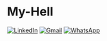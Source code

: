# My-Hell
[![LinkedIn](https://img.shields.io/badge/LinkedIn-0077B5?style=for-the-badge&logo=linkedin&logoColor=black)](https://linkedin.com/in/seu-perfil)
[![Gmail](https://img.shields.io/badge/Gmail-D14836?style=for-the-badge&logo=gmail&logoColor=black)](mailto:seu-email@gmail.com)
[![WhatsApp](https://img.shields.io/badge/WhatsApp-25D366?style=for-the-badge&logo=whatsapp&logoColor=white)](https://wa.me/5511999999999)
